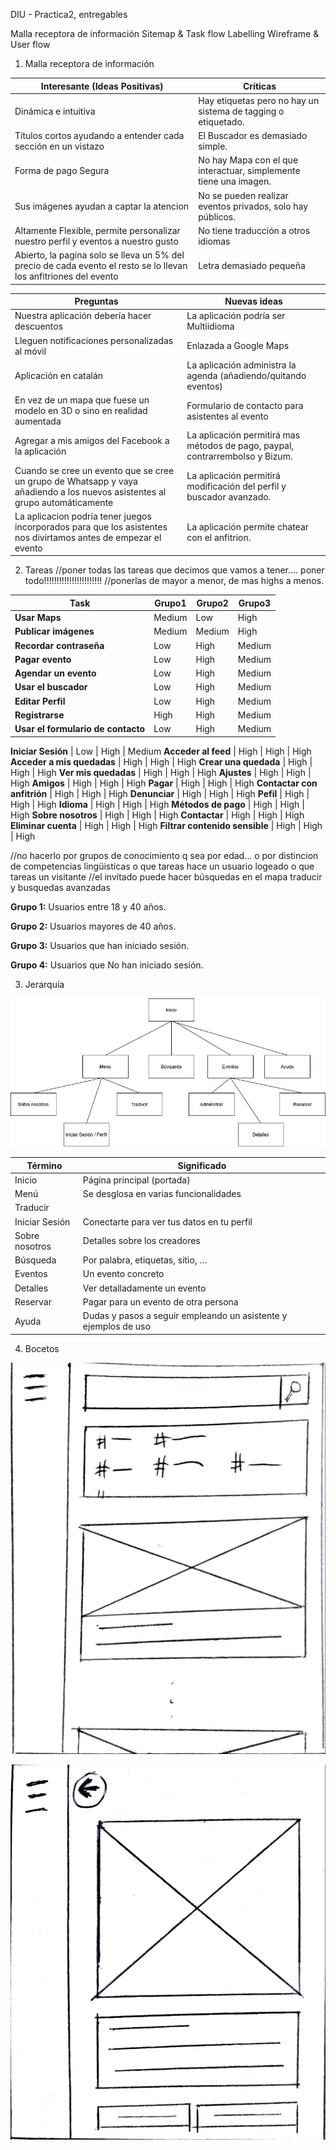 DIU - Practica2, entregables

Malla receptora de información 
Sitemap & Task flow 
Labelling 
Wireframe & User flow 

1. Malla receptora de información

**Interesante (Ideas Positivas)** | **Críticas**
| ------------- | -------
  Dinámica e intuitiva |  Hay etiquetas pero no hay un sistema de tagging o etiquetado.
  Títulos cortos ayudando a entender cada sección en un vistazo | El Buscador es demasiado simple.
  Forma de pago Segura |  No hay Mapa con el que interactuar, simplemente tiene una imagen.
   Sus imágenes ayudan a captar la atencion |  No se pueden realizar eventos privados, solo hay públicos.  
  Altamente Flexible, permite personalizar nuestro perfil y eventos a nuestro gusto | No tiene traducción a otros idiomas
   Abierto, la pagina solo se lleva un 5% del precio de cada evento el resto se lo llevan los anfitriones del evento |   Letra demasiado pequeña    
   
   
  **Preguntas** | **Nuevas ideas**
| ------------- | -------
  Nuestra aplicación debería hacer descuentos |  La aplicación podría ser Multiidioma
  Lleguen notificaciones personalizadas al móvil |  Enlazada a  Google Maps
  Aplicación en catalán |  La aplicación administra la agenda (añadiendo/quitando eventos)
  En vez de un mapa que fuese un modelo en 3D o sino en realidad aumentada |  Formulario de contacto para asistentes al evento
  Agregar a mis amigos del Facebook a la aplicación  | La aplicación permitirá mas métodos de pago, paypal, contrarrembolso y Bizum.
   Cuando se cree un evento que se cree un grupo de Whatsapp y vaya añadiendo a los nuevos asistentes al grupo automáticamente | La aplicación permitirá modificación del perfil y buscador avanzado.
  La aplicacion podría tener juegos incorporados para que los asistentes nos divirtamos antes de empezar el evento | La aplicación permite chatear con el anfitrion.

  
2. Tareas
 //poner todas las tareas que decimos que vamos a tener.... poner todo!!!!!!!!!!!!!!!!!!!!!!!
 //ponerlas de mayor a menor, de mas highs a menos.
 
  **Task** | **Grupo1**  | **Grupo2** | **Grupo3**
  | ------------- | ------- | ------- | ------- 
  **Usar Maps**           | Medium  | Low    | High
  **Publicar imágenes**   | Medium  | Medium | High
  **Recordar contraseña** | Low     | High   | Medium
  **Pagar evento**        | Low     | High   | Medium
  **Agendar un evento** | Low     | High   | Medium
  **Usar el buscador** | Low     | High   | Medium
  **Editar Perfil** | Low     | High   | Medium
  **Registrarse** | High    | High   | Medium
  **Usar el formulario de contacto** | Low     | High   | Medium
 
 **Iniciar Sesión** | Low     | High   | Medium
  **Acceder al feed** | High     | High   | High
  **Acceder a mis quedadas** | High     | High   | High
  **Crear una quedada** | High     | High   | High
  **Ver mis quedadas** | High     | High   | High
  **Ajustes** | High     | High   | High
  **Amigos** | High     | High   | High
  **Pagar** | High     | High   | High
  **Contactar con anfitrión** | High     | High   | High
  **Denunciar** | High     | High   | High
  **Pefil** | High     | High   | High
  **Idioma** | High     | High   | High
  **Métodos de pago** | High     | High   | High
  **Sobre nosotros** | High     | High   | High
  **Contactar** | High     | High   | High
  **Eliminar cuenta** | High     | High   | High
  **Filtrar contenido sensible** | High     | High   | High



//no hacerlo por grupos de conocimiento q sea por edad... o por distincion de competencias lingüisticas o que tareas hace un usuario logeado o que tareas un visitante //el invitado puede hacer búsquedas en el mapa traducir y busquedas avanzadas
  
  **Grupo 1:** Usuarios entre 18 y 40 años.
  
  **Grupo 2:** Usuarios mayores de 40 años.
  
  **Grupo 3:** Usuarios que han iniciado sesión.
  
  **Grupo 4:** Usuarios que No han iniciado sesión.


  
3. Jerarquía

![Jerarquia](../img/jerarquia.jpg)

**Término** | **Significado**     
| ------------- | -------
  Inicio  | Página principal (portada)
  Menú    | Se desglosa en varias funcionalidades
  Traducir  |
  Iniciar Sesión   | Conectarte para ver tus datos en tu perfil
  Sobre nosotros  | Detalles sobre los creadores
  Búsqueda  | Por palabra, etiquetas, sitio, …
  Eventos  | Un evento concreto
  Detalles  | Ver detalladamente un evento
  Reservar  | Pagar para un evento de otra persona
  Ayuda  | Dudas y pasos a seguir empleando un asistente y ejemplos de uso

  
4. Bocetos




![Pantalla princiapl](../img/boceto1.jpg)

![Evento](../img/boceto2.jpg)


